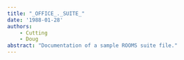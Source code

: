```yaml
---
title: "_OFFICE_._SUITE_"
date: '1988-01-28'
authors: 
    - Cutting
    - Doug
abstract: "Documentation of a sample ROOMS suite file."
---
```


